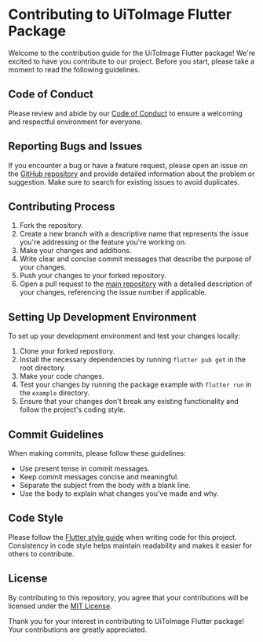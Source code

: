 # Contributing to UiToImage Flutter Package

Welcome to the contribution guide for the UiToImage Flutter package! We're excited to have you contribute to our project. Before you start, please take a moment to read the following guidelines.

## Code of Conduct

Please review and abide by our [Code of Conduct](CODE_OF_CONDUCT.md) to ensure a welcoming and respectful environment for everyone.

## Reporting Bugs and Issues

If you encounter a bug or have a feature request, please open an issue on the [GitHub repository](https://github.com/Arfaz123/ui_to_image/issues) and provide detailed information about the problem or suggestion. Make sure to search for existing issues to avoid duplicates.

## Contributing Process

1. Fork the repository.
2. Create a new branch with a descriptive name that represents the issue you're addressing or the feature you're working on.
3. Make your changes and additions.
4. Write clear and concise commit messages that describe the purpose of your changes.
5. Push your changes to your forked repository.
6. Open a pull request to the [main repository](https://github.com/Arfaz123/ui_to_image/pulls) with a detailed description of your changes, referencing the issue number if applicable.

## Setting Up Development Environment

To set up your development environment and test your changes locally:

1. Clone your forked repository.
2. Install the necessary dependencies by running `flutter pub get` in the root directory.
3. Make your code changes.
4. Test your changes by running the package example with `flutter run` in the `example` directory.
5. Ensure that your changes don't break any existing functionality and follow the project's coding style.

## Commit Guidelines

When making commits, please follow these guidelines:

- Use present tense in commit messages.
- Keep commit messages concise and meaningful.
- Separate the subject from the body with a blank line.
- Use the body to explain what changes you've made and why.

## Code Style

Please follow the [Flutter style guide](https://flutter.dev/docs/development/tools/formatting) when writing code for this project. Consistency in code style helps maintain readability and makes it easier for others to contribute.

## License

By contributing to this repository, you agree that your contributions will be licensed under the [MIT License](LICENSE).

Thank you for your interest in contributing to UiToImage Flutter package! Your contributions are greatly appreciated.
